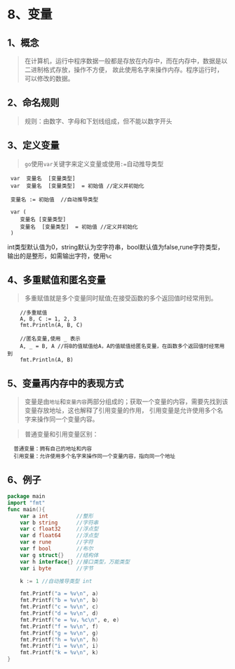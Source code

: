 # 8、变量

## 1、概念
> 在计算机，运行中程序数据一般都是存放在内存中，而在内存中，数据是以二进制格式存放，操作不方便，
故此使用名字来操作内存。程序运行时，可以修改的数据。

## 2、命名规则
>规则：由数字、字母和下划线组成，但不能以数字开头

## 3、定义变量
> `go`使用`var`关键字来定义变量或使用`:=`自动推导类型

     var  变量名  [变量类型] 
     var  变量名  [变量类型]  = 初始值 //定义并初始化
     
     变量名 := 初始值  //自动推导类型
       
     var (
        变量名 [变量类型] 
        变量名  [变量类型]  = 初始值 //定义并初始化
     )
      
      
int类型默认值为0，string默认为空字符串，bool默认值为false,rune字符类型，输出的是整形，如需输出字符，使用`%c`
    
## 4、多重赋值和匿名变量
> 多重赋值就是多个变量同时赋值;在接受函数的多个返回值时经常用到。

   
       
       	//多重赋值
       	A, B, C := 1, 2, 3
       	fmt.Println(A, B, C)
       
       	//匿名变量,使用 _ 表示
       	A, _ = B, A //将B的值赋值给A，A的值赋值给匿名变量，在函数多个返回值时经常用到
       	fmt.Println(A, B)
## 5、变量再内存中的表现方式
> 变量是由`地址`和`变量内容`两部分组成的；获取一个变量的内容，需要先找到该变量存放地址，这也解释了引用变量的作用，
引用变量是允许使用多个名字来操作同一个变量内容。


> 普通变量和引用变量区别：
    
      普通变量：拥有自己的地址和内容
      引用变量：允许使用多个名字来操作同一个变量内容，指向同一个地址         

## 6、例子

```go
package main
import "fmt"
func main(){
	var a int         //整形
	var b string      //字符串
	var c float32     //浮点型
	var d float64     //浮点型
	var e rune        //字符
	var f bool        //布尔
	var g struct{}    //结构体
	var h interface{} //接口类型，万能类型
	var i byte        //字节

	k := 1 //自动推导类型 int

	fmt.Printf("a = %v\n", a)
	fmt.Printf("b = %v\n", b)
	fmt.Printf("c = %v\n", c)
	fmt.Printf("d = %v\n", d)
	fmt.Printf("e = %v，%c\n", e, e)
	fmt.Printf("f = %v\n", f)
	fmt.Printf("g = %v\n", g)
	fmt.Printf("h = %v\n", h)
	fmt.Printf("i = %v\n", i)
	fmt.Printf("k = %v\n", k)
}

```   

